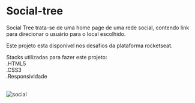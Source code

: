 # Social-tree

Social Tree trata-se de uma home page de uma rede social, contendo link para direcionar o usuário para o local escolhido.

Este projeto esta disponivel nos desafios da plataforma rocketseat.

  Stacks utilizadas para fazer este projeto:</br>
  .HTML5</br>
  .CSS3</br>
  .Responsividade</br></br>
  
  
  
![social](https://user-images.githubusercontent.com/84883699/232625781-c62005b2-eeeb-4bac-8da5-16ae3275ea6c.png)



